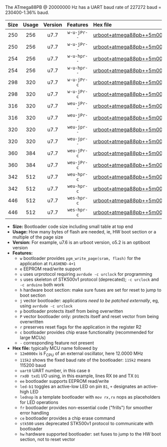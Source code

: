 The ATmega88PB @ 20000000 Hz has a UART baud rate of 227272 baud = 230400-1.36% baud.

|Size|Usage|Version|Features|Hex file|
|:-:|:-:|:-:|:-:|:--|
|250|256|u7.7|`w-u-jPr--`|[urboot+atmega88pb++5m0000x+++57k6_uart0_rxd0_txd1_led+b5.hex](https://raw.githubusercontent.com/stefanrueger/urboot.hex/main/mcus/atmega88pb/external_oscillator/fcpu++5m0000_Hz/br+++57k6_bps/urboot+atmega88pb++5m0000x+++57k6_uart0_rxd0_txd1_led+b5.hex)|
|250|256|u7.7|`w-u-jPr--`|[urboot+atmega88pb++5m0000x+++57k6_uart0_rxd0_txd1_lednop.hex](https://raw.githubusercontent.com/stefanrueger/urboot.hex/main/mcus/atmega88pb/external_oscillator/fcpu++5m0000_Hz/br+++57k6_bps/urboot+atmega88pb++5m0000x+++57k6_uart0_rxd0_txd1_lednop.hex)|
|254|256|u7.7|`w-u-hpr--`|[urboot+atmega88pb++5m0000x+++57k6_uart0_rxd0_txd1_led+b5_fr_hw.hex](https://raw.githubusercontent.com/stefanrueger/urboot.hex/main/mcus/atmega88pb/external_oscillator/fcpu++5m0000_Hz/br+++57k6_bps/urboot+atmega88pb++5m0000x+++57k6_uart0_rxd0_txd1_led+b5_fr_hw.hex)|
|254|256|u7.7|`w-u-hpr--`|[urboot+atmega88pb++5m0000x+++57k6_uart0_rxd0_txd1_lednop_fr_hw.hex](https://raw.githubusercontent.com/stefanrueger/urboot.hex/main/mcus/atmega88pb/external_oscillator/fcpu++5m0000_Hz/br+++57k6_bps/urboot+atmega88pb++5m0000x+++57k6_uart0_rxd0_txd1_lednop_fr_hw.hex)|
|298|320|u7.7|`w-u-jPr-c`|[urboot+atmega88pb++5m0000x+++57k6_uart0_rxd0_txd1_led+b5_fr_ce.hex](https://raw.githubusercontent.com/stefanrueger/urboot.hex/main/mcus/atmega88pb/external_oscillator/fcpu++5m0000_Hz/br+++57k6_bps/urboot+atmega88pb++5m0000x+++57k6_uart0_rxd0_txd1_led+b5_fr_ce.hex)|
|298|320|u7.7|`w-u-jPr-c`|[urboot+atmega88pb++5m0000x+++57k6_uart0_rxd0_txd1_lednop_fr_ce.hex](https://raw.githubusercontent.com/stefanrueger/urboot.hex/main/mcus/atmega88pb/external_oscillator/fcpu++5m0000_Hz/br+++57k6_bps/urboot+atmega88pb++5m0000x+++57k6_uart0_rxd0_txd1_lednop_fr_ce.hex)|
|316|320|u7.7|`weu-jPr--`|[urboot+atmega88pb++5m0000x+++57k6_uart0_rxd0_txd1_ee_led+b5.hex](https://raw.githubusercontent.com/stefanrueger/urboot.hex/main/mcus/atmega88pb/external_oscillator/fcpu++5m0000_Hz/br+++57k6_bps/urboot+atmega88pb++5m0000x+++57k6_uart0_rxd0_txd1_ee_led+b5.hex)|
|316|320|u7.7|`weu-jPr--`|[urboot+atmega88pb++5m0000x+++57k6_uart0_rxd0_txd1_ee_lednop.hex](https://raw.githubusercontent.com/stefanrueger/urboot.hex/main/mcus/atmega88pb/external_oscillator/fcpu++5m0000_Hz/br+++57k6_bps/urboot+atmega88pb++5m0000x+++57k6_uart0_rxd0_txd1_ee_lednop.hex)|
|320|320|u7.7|`weu-jpr--`|[urboot+atmega88pb++5m0000x+++57k6_uart0_rxd0_txd1_ee_led+b5_fr.hex](https://raw.githubusercontent.com/stefanrueger/urboot.hex/main/mcus/atmega88pb/external_oscillator/fcpu++5m0000_Hz/br+++57k6_bps/urboot+atmega88pb++5m0000x+++57k6_uart0_rxd0_txd1_ee_led+b5_fr.hex)|
|320|320|u7.7|`weu-jpr--`|[urboot+atmega88pb++5m0000x+++57k6_uart0_rxd0_txd1_ee_lednop_fr.hex](https://raw.githubusercontent.com/stefanrueger/urboot.hex/main/mcus/atmega88pb/external_oscillator/fcpu++5m0000_Hz/br+++57k6_bps/urboot+atmega88pb++5m0000x+++57k6_uart0_rxd0_txd1_ee_lednop_fr.hex)|
|360|384|u7.7|`weu-jPr-c`|[urboot+atmega88pb++5m0000x+++57k6_uart0_rxd0_txd1_ee_led+b5_fr_ce.hex](https://raw.githubusercontent.com/stefanrueger/urboot.hex/main/mcus/atmega88pb/external_oscillator/fcpu++5m0000_Hz/br+++57k6_bps/urboot+atmega88pb++5m0000x+++57k6_uart0_rxd0_txd1_ee_led+b5_fr_ce.hex)|
|360|384|u7.7|`weu-jPr-c`|[urboot+atmega88pb++5m0000x+++57k6_uart0_rxd0_txd1_ee_lednop_fr_ce.hex](https://raw.githubusercontent.com/stefanrueger/urboot.hex/main/mcus/atmega88pb/external_oscillator/fcpu++5m0000_Hz/br+++57k6_bps/urboot+atmega88pb++5m0000x+++57k6_uart0_rxd0_txd1_ee_lednop_fr_ce.hex)|
|342|512|u7.7|`weu-hpr-c`|[urboot+atmega88pb++5m0000x+++57k6_uart0_rxd0_txd1_ee_led+b5_fr_ce_hw.hex](https://raw.githubusercontent.com/stefanrueger/urboot.hex/main/mcus/atmega88pb/external_oscillator/fcpu++5m0000_Hz/br+++57k6_bps/urboot+atmega88pb++5m0000x+++57k6_uart0_rxd0_txd1_ee_led+b5_fr_ce_hw.hex)|
|342|512|u7.7|`weu-hpr-c`|[urboot+atmega88pb++5m0000x+++57k6_uart0_rxd0_txd1_ee_lednop_fr_ce_hw.hex](https://raw.githubusercontent.com/stefanrueger/urboot.hex/main/mcus/atmega88pb/external_oscillator/fcpu++5m0000_Hz/br+++57k6_bps/urboot+atmega88pb++5m0000x+++57k6_uart0_rxd0_txd1_ee_lednop_fr_ce_hw.hex)|
|446|512|u7.7|`wes-hpr-c`|[urboot+atmega88pb++5m0000x+++57k6_uart0_rxd0_txd1_ee_led+b5_fr_ce_stk500_hw.hex](https://raw.githubusercontent.com/stefanrueger/urboot.hex/main/mcus/atmega88pb/external_oscillator/fcpu++5m0000_Hz/br+++57k6_bps/urboot+atmega88pb++5m0000x+++57k6_uart0_rxd0_txd1_ee_led+b5_fr_ce_stk500_hw.hex)|
|446|512|u7.7|`wes-hpr-c`|[urboot+atmega88pb++5m0000x+++57k6_uart0_rxd0_txd1_ee_lednop_fr_ce_stk500_hw.hex](https://raw.githubusercontent.com/stefanrueger/urboot.hex/main/mcus/atmega88pb/external_oscillator/fcpu++5m0000_Hz/br+++57k6_bps/urboot+atmega88pb++5m0000x+++57k6_uart0_rxd0_txd1_ee_lednop_fr_ce_stk500_hw.hex)|

- **Size:** Bootloader code size including small table at top end
- **Usage:** How many bytes of flash are needed, ie, HW boot section or a multiple of the page size
- **Version:** For example, u7.6 is an urboot version, o5.2 is an optiboot version
- **Features:**
  + `w` bootloader provides `pgm_write_page(sram, flash)` for the application at `FLASHEND-4+1`
  + `e` EEPROM read/write support
  + `u` uses urprotocol requiring `avrdude -c urclock` for programming
  + `s` uses skeleton of STK500v1 protocol (deprecated); `-c urclock` and `-c arduino` both work
  + `h` hardware boot section: make sure fuses are set for reset to jump to boot section
  + `j` vector bootloader: applications *need to be patched externally*, eg, using `avrdude -c urclock`
  + `p` bootloader protects itself from being overwritten
  + `P` vector bootloader only: protects itself and reset vector from being overwritten
  + `r` preserves reset flags for the application in the register R2
  + `c` bootloader provides chip erase functionality (recommended for large MCUs)
  + `-` corresponding feature not present
- **Hex file:** typically MCU name followed by
  + `12m0000x` is F<sub>CPU</sub> of an external oscillator, here 12.0000 MHz
  + `115k2` shows the fixed baud rate of the bootloader: `115k2` means 115200 baud
  + `uart0` UART number, in this case `0`
  + `rxd0 txd1` I/O using, in this example, lines RX `D0` and TX `D1`
  + `ee` bootloader supports EEPROM read/write
  + `led-b1` toggles an active-low LED on pin `B1`, `+` designates an active-high LED
  + `lednop` is a template bootloader with `mov rx,rx` nops as placeholders for LED operations
  + `fr` bootloader provides non-essential code ("frills") for smoother error handling
  + `ce` bootloader provides a chip erase command
  + `stk500` uses deprecated STK500v1 protocol to communicate with bootloader
  + `hw` hardware supported bootloader: set fuses to jump to the HW boot section, not to reset vector
